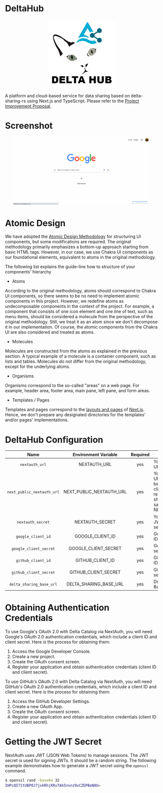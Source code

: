 DeltaHub
==============================

<p float="left" align="center">
  <img src="./dev/images/logo.png" width="225px">
</p>

A platform and cloud-based service for data sharing based on delta-sharing-rs using Next.js and TypeScript.
Please refer to the [Project Improvement Proposal](./dev/README.md).

Screenshot
==============================

<p float="left" align="center">
  <img src="./dev/images/screen.gif" width="450px">
</p>

Atomic Design
==============================

We have adopted the [Atomic Design Methodology](https://atomicdesign.bradfrost.com/) for structuring UI components, but some modifications are required.
The original methodology primarily emphasizes a bottom-up approach starting from basic HTML tags. However, in our case,
we use Chakra UI components as our foundational elements, equivalent to atoms in the original methodology.

The following list explains the guide-line how to structure of your components' hierarchy

 - Atoms

According to the original methodology, atoms should correspond to Chakra UI components, so there seems to be no need to
implement atomic components in this project. However, we redefine atoms as undecomposable components in the context of
the project. For example, a component that consists of one icon element and one line of text, such as menu items, should be
considered a molecule from the perspective of the original methodology. Still, we treat it as an atom since we don't 
decompose it in our implementation. Of course, the atomic components from the Chakra UI are also considered and treated
as atoms.

 - Molecules

Molecules are constructed from the atoms as explained in the previous section. A typical example of a molecule is a container
component, such as lists and tables. Molecules do not differ from the original methodology, except for the underlying atoms.

 - Organisms

Organisms correspond to the so-called "areas" on a web page. For example, header area, footer area, main pane, left pane, and form areas.

 - Templates / Pages
 
Templates and pages correspond to the [layouts and pages](https://nextjs.org/docs/pages/building-your-application/routing/pages-and-layouts) of [Next.js](https://nextjs.org/).
Hence, we don't prepare any designated directories for the templates' and/or pages' implementations.

DeltaHub Configuration
==============================

| Name                       | Environment Variable     | Required | Description                                                                                               |
|:--------------------------:|:------------------------:|:--------:|-----------------------------------------------------------------------------------------------------------|
| `nextauth_url`             | NEXTAUTH_URL             | yes      | Your canonical URL                                                                                        |
| `next_public_nextauth_url` | NEXT_PUBLIC_NEXTAUTH_URL | yes      | Your canonical URL which will be used for client side rendering (This should be the same as NEXTAUTH_URL) |
| `nextauth_secret`          | NEXTAUTH_SECRET          | yes      | Your NextAuth JWT encryption secret                                                                       |
| `google_client_id`         | GOOGLE_CLIENT_ID         | yes      | Google API client ID for OIDC                                                                             |
| `google_client_secret`     | GOOGLE_CLIENT_SECRET     | yes      | Google API client secret for OIDC                                                                         |
| `github_client_id`         | GITHUB_CLIENT_ID         | yes      | GitHub API client ID for OIDC                                                                             |
| `github_client_secret`     | GITHUB_CLIENT_SECRET     | yes      | GitHub API client secret for OIDC                                                                         |
| `delta_sharing_base_url`   | DELTA_SHARING_BASE_URL   | yes      | Delta Sharing RS Backend URL                                                                              |

Obtaining Authentication Credentials
==============================

To use Google's OAuth 2.0 with Delta Catalog via NextAuth, you will need Google's OAuth 2.0 authentication credentials, which include a client ID and client secret. Here is the process for obtaining them:

1. Access the Google Developer Console.
2. Create a new project.
3. Create the OAuth consent screen.
4. Register your application and obtain authentication credentials (client ID and client secret).

To use GitHub's OAuth 2.0 with Delta Catalog via NextAuth, you will need GitHub's OAuth 2.0 authentication credentials, which include a client ID and client secret. Here is the process for obtaining them:

1. Access the GitHub Developer Settings.
2. Create a new OAuth App.
3. Create the OAuth consent screen.
4. Register your application and obtain authentication credentials (client ID and client secret).

Getting the JWT Secret
==============================

NextAuth uses JWT (JSON Web Tokens) to manage sessions. The JWT secret is used for signing JWTs. It should be a random string.
The following example demonstrates how to generate a JWT secret using the `openssl` command.

```bash
$ openssl rand -base64 32
IHPcQI71tUBPOJ7jxkRhjKRv7Ak5nvnz9xCZEPBeN8U=
```
